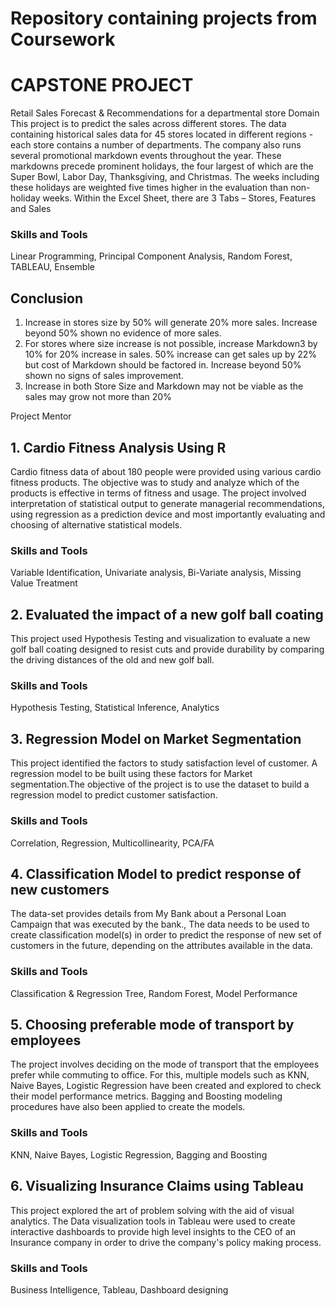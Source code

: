 # Repository containing projects from Coursework

# CAPSTONE PROJECT
Retail Sales Forecast &amp; Recommendations for a departmental store
Domain
This project is to predict the sales across different stores. The data containing historical sales data for 45 stores located in different regions - each store contains a number of departments. The company also runs several promotional markdown events throughout the year. These markdowns precede prominent holidays, the four largest of which are the Super Bowl, Labor Day, Thanksgiving, and Christmas. The weeks including these holidays are weighted five times higher in the evaluation than non-holiday weeks. Within the Excel Sheet, there are 3 Tabs – Stores, Features and Sales

### Skills and Tools
Linear Programming, Principal Component Analysis, Random Forest, TABLEAU, Ensemble

## Conclusion

1. Increase in stores size by 50% will generate 20% more sales. Increase beyond 50% shown no evidence of more sales. 
2. For stores where size increase is not possible, increase Markdown3 by 10% for 20% increase in sales. 50% increase can get sales up by 22% but cost of Markdown should be factored in. Increase beyond 50% shown no signs of sales improvement. 
3. Increase in both Store Size and Markdown may not be viable as the sales may grow not more than 20%

Project Mentor

## 1. Cardio Fitness Analysis Using R
Cardio fitness data of about 180 people were provided using various cardio fitness products. The objective was to study and analyze which of the products is 	effective in terms of fitness and usage. The project involved interpretation of statistical output to generate managerial recommendations, using regression as a prediction device and most importantly evaluating and choosing of alternative statistical models.

### Skills and Tools
Variable Identification, Univariate analysis, Bi-Variate analysis, Missing Value Treatment


## 2. Evaluated the impact of a new golf ball coating

This project used Hypothesis Testing and visualization to evaluate a new golf ball coating designed to resist cuts and provide durability by comparing the driving distances of the old and new golf ball.

### Skills and Tools
Hypothesis Testing, Statistical Inference, Analytics

## 3. Regression Model on Market Segmentation

This project identified the factors to study satisfaction level of customer. A regression model to be built using these factors for Market segmentation.The objective of the project is to use the dataset to build a regression model to predict customer satisfaction.

### Skills and Tools
Correlation, Regression, Multicollinearity, PCA/FA

## 4. Classification Model to predict response of new customers

The data-set provides details from My Bank about a Personal Loan Campaign that was executed by the bank., The data needs to be used to create classification model(s) in order to predict the response of new set of customers in the future, depending on the attributes available in the data.

### Skills and Tools
Classification & Regression Tree, Random Forest, Model Performance

## 5. Choosing preferable mode of transport by employees

The project involves deciding on the mode of transport that the employees prefer while commuting to office. For this, multiple models such as KNN, Naive Bayes, Logistic Regression have been created and explored to check their model performance metrics. Bagging and Boosting modeling procedures have also been applied to create the models.

### Skills and Tools
KNN, Naive Bayes, Logistic Regression, Bagging and Boosting

## 6. Visualizing Insurance Claims using Tableau

This project explored the art of problem solving with the aid of visual analytics. The Data visualization tools in Tableau were used to create interactive dashboards to provide high level insights to the CEO of an Insurance company in order to drive the company's policy making process.

### Skills and Tools
Business Intelligence, Tableau, Dashboard designing
